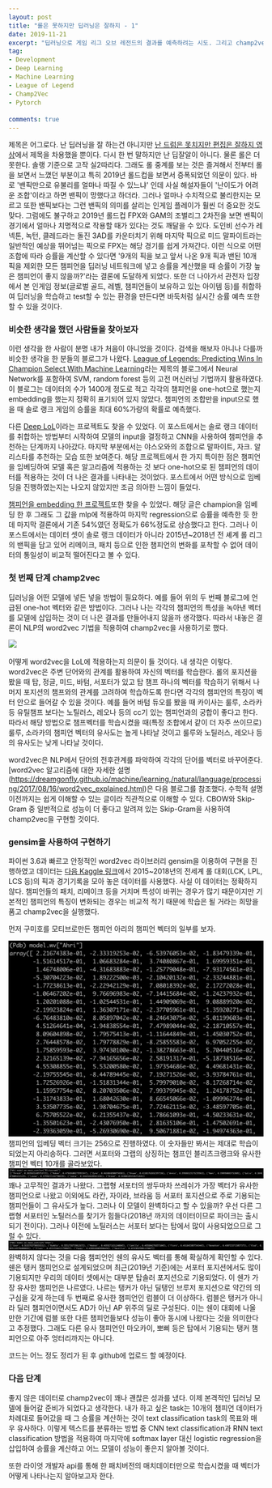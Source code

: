 ```yaml
---
layout: post
title: "롤은 못하지만 딥러닝은 잘하지 - 1"
date: 2019-11-21
excerpt: "딥러닝으로 게임 리그 오브 레전드의 결과를 예측하려는 시도. 그리고 champ2vec"
tag:
- Development
- Deep Learning
- Machine Learning
- League of Legend
- Champ2Vec
- Pytorch

comments: true
---
```


제목은 어그로다. 난 딥러닝을 잘 하는건 아니지만 [난 드럼은 못치지만 편집은 잘하지 영상](https://youtu.be/tFKMUDp86mk)에서 제목을 차용했을 뿐이다. 다시 한 번 말하지만 난 딥잘알이 아니다. 물론 롤은 더 못한다. 솔랭 기준으로 고작 실2따리다. 그래도 롤 중계를 보는 것은 즐겨해서 전부터 롤을 보면서 느꼈던 부분이고 특히 2019년 롤드컵을 보면서 증폭되었던 의문이 있다. 바로 '밴픽만으로 유불리를 얼마나 따질 수 있느냐' 인데 사실 해설자들이 '난이도가 어려운 조합'이라고 하면 밴픽이 망했다고 하더라. 그러나 얼마나 수치적으로 불리한지는 모르고 또한 밴픽보다는 그런 밴픽의 의미를 살리는 인게임 플레이가 훨씬 더 중요한 것도 맞다. 그럼에도 불구하고 2019년 롤드컵 FPX와 GAM의 조별리그 2차전을 보면 밴픽이 경기에서 얼마나 치명적으로 작용할 때가 있다는 것도 깨달을 수 있다. 도인비 선수가 레넥톤, 녹턴, 클레드라는 돌진 3AD를 카운터치기 위해 마지막 픽으로 미드 말파이트라는 일반적인 예상을 뛰어넘는 픽으로 FPX는 해당 경기를 쉽게 가져간다. 이런 식으로 어떤 조합에 따라 승률을 계산할 수 있다면 '9개의 픽을 보고 앞서 나온 9개 픽과 밴된 10개 픽을 제외한 모든 챔피언을 딥러닝 네트워크에 넣고 승률을 계산했을 때 승률이 가장 높은 챔피언이 좋지 않을까?'라는 결론에 도달하게 되었다. 또한 더 나아가서 관전자 입장에서 본 인게임 정보(글로벌 골드, 레벨, 챔피언들이 보유하고 있는 아이템 등)를 취합하여 딥러닝을 학습하고 test할 수 있는 환경을 만든다면 바둑처럼 실시간 승률 예측 또한 할 수 있을 것이다.


### 비슷한 생각을 했던 사람들을 찾아보자
이런 생각을 한 사람이 분명 내가 처음이 아니었을 것이다. 검색을 해보자 아니나 다를까 비슷한 생각을 한 분들의 블로그가 나왔다. [League of Legends: Predicting Wins In Champion Select With Machine Learning](https://hackernoon.com/league-of-legends-predicting-wins-in-champion-select-with-machine-learning-6496523a7ea7)라는 제목의 블로그에서 Neural Network를 포함하여 SVM, random forest 등의 고전 머신러닝 기법까지 활용하였다. 이 블로그는 데이터의 수가 1400개 정도로 적고 각각의 챔피언을 one-hot으로 했는지 embedding을 했는지 정확히 표기되어 있지 않았다. 챔피언의 조합만을 input으로 했을 때 솔로 랭크 게임의 승률을 최대 60%가량의 확률로 예측했다.

다른 [Deep LoL](https://ckcks12.com/dev-reviews/deep-lol-review/)이라는 프로젝트도 찾을 수 있었다. 이 포스트에서는 솔로 랭크 데이터를 취합하는 방법부터 시작하여 모델의 input을 결정하고 CNN을 사용하여 챔피언을 추천하는 단계까지 나아갔다. 마지막 부분에서는 야스오와의 조합으로 말파이트, 자크. 알리스타를 추천하는 모습 또한 보여준다. 해당 프로젝트에서 한 가지 특이한 점은 챔피언을 임베딩하여 모델 혹은 알고리즘에 적용하는 것 보다 one-hot으로 된 챔피언의 데이터를 적용하는 것이 더 나은 결과를 나타내는 것이었다. 포스트에서 어떤 방식으로 임베딩을 진행하였는지는 나오지 않았지만 조금 의아한 느낌이 들었다.

[챔피언을 embedding 한 프로젝트](https://medium.com/@yuan_tian/predicting-league-of-legends-match-outcome-with-embeddings-and-deep-learning-b7d1446c710f)또한 찾을 수 있었다. 해당 글은 champion을 임베딩 한 후 그래도 그 값을 mlp에 적용하여 마지막 regression으로 승률을 예측한 듯 한데 마지막 결론에서 기존 54%였던 정확도가 66%정도로 상승했다고 한다. 그러나 이 포스트에서는 데이터 셋이 솔로 랭크 데이터가 아니라 2015년~2018년 전 셰계 롤 리그의 밴픽을 담고 있어 리메이크, 패치 등으로 인한 챔피언의 변화를 포착할 수 없어 데이터의 통일성이 비교적 떨어진다고 볼 수 있다.

### 첫 번째 단계 champ2vec
딥러닝을 어떤 모델에 넣든 넣을 방법이 필요하다. 예를 들어 위의 두 번째 블로그에 언급된 one-hot 벡터와 같은 방법이다. 그러나 나는 각각의 챔피언의 특성을 녹아낸 벡터를 모델에 삽입하는 것이 더 나은 결과를 만들어내지 않을까 생각했다. 따라서 내놓은 결론이 NLP의 word2vec 기법을 적용하여 champ2vec을 사용하기로 했다.

<img src="http://mblogthumb3.phinf.naver.net/MjAxODEyMTlfMTcz/MDAxNTQ1MjA0MTk4NDQy.-lCTSpFhyK1yb6_e8FaFoZwZmMb_-rRZ04AnFmNijB4g.ID8x5cmkX8obTOxG8yoq39JRURXvKBPjbxY_z5M90bkg.JPEG.cine_play/707211_1532672215.jpg?type=w800">  

어떻게 word2vec을 LoL에 적용하는지 의문이 들 것이다. 내 생각은 이렇다. word2vec은 주변 단어와의 관계를 활용하여 자신의 벡터를 학습한다. 롤의 포지션을 봤을 때 탑, 정글, 미드, 바텀, 서포터가 있고 탑 챔프 하나의 벡터를 학습하기 위해서 나머지 포지션의 챔프와의 관계를 고려하여 학습하도록 한다면 각각의 챔피언의 특징이 벡터 안으로 들어갈 수 있을 것이다. 예를 들어 바텀 듀오를 봤을 때 카이사는 룰루, 소라카 등 유틸챔프 보다는 노틸러스, 레오나 등의 cc기 있는 챔피언과의 궁합이 좋다고 한다. 따라서 해당 방법으로 챔프벡터를 학습시켰을 때(특정 조합에서 같이 더 자주 쓰이므로)  룰루, 소라카의 챔피언 벡터의 유사도는 높게 나타날 것이고 룰루와 노틸러스, 레오나 등의 유사도는 낮게 나타날 것이다. 

word2vec은 NLP에서 단어의 전후관계를 파악하여 각각의 단어를 벡터로 바꾸어준다. [word2vec 알고리즘에 대한 자세한 설명(https://dreamgonfly.github.io/machine/learning,/natural/language/processing/2017/08/16/word2vec_explained.html)은 다음 블로그를 참조했다. 수학적 설명 이전까지는 쉽게 이해할 수 있는 글이라 직관적으로 이해할 수 있다. CBOW와 Skip-Gram 중 일반적으로 성능이 더 좋다고 알려져 있는 Skip-Gram을 사용하여 champ2vec을 구현할 것이다.

### gensim을 사용하여 구현하기

파이썬 3.6과 빠르고 안정적인 word2vec 라이브러리 gensim을 이용하여 구현을 진행하였고 데이터는 [다음 Kaggle 링크](https://www.kaggle.com/chuckephron/leagueoflegends)에서 2015~2018년의 전세계 롤 대회(LCK, LPL, LCS 등)의 픽과 경기기록을 모아 놓은 데이터를 사용했다. 사실 이 데이터는 정확하지 않다. 챔피언들의 패치, 리메이크 등을 거치며 특성이 바뀌는 경우가 많기 때문이지만 기본적인 챔피언의 특징이 변화되는 경우는 비교적 적기 때문에 학습은 될 거라는 희망을 품고 champ2vec을 실행했다.

먼저 구미호를 모티브로만든 챔피언 아리의 챔피언 벡터의 일부를 보자.

![아리 벡터](https://raw.githubusercontent.com/queez0405/queez0405.github.io/master/_posts/lol_project/Ahri_vector.png)  
챔피언의 임베딩 벡터 크기는 256으로 진행하였다. 이 숫자들만 봐서는 제대로 학습이 되었는지 아리송하다. 그러면 서포터와 그랩의 상징하는 챔프인 블리츠크랭크와 유사한 챔피언 벡터 10개를 골라보았다.
![블리츠 유사도](https://raw.githubusercontent.com/queez0405/queez0405.github.io/master/_posts/lol_project/Blitzcrank_similar.png)  
꽤나 고무적인 결과가 나왔다. 그랩형 서포터의 쌍두마차 쓰레쉬가 가장 벡터가 유사한 챔피언으로 나왔고 이외에도 라칸, 자이라, 브라움 등 서포터 포지션으로 주로 기용되는 챔피언들이 그 유사도가 높다. 그러나 이 모델이 완벽하다고 할 수 있을까? 우선 다른 그랩형 서포터인 노틸러스를 찾기가 힘들다(2018년 까지의 데이터이므로 파이크는 출시되기 전이다). 그러나 이전에 노틸러스는 서포터 보다는 탑에서 많이 사용되었으므로 그럴 수 있다.
![쉔 유사도](https://raw.githubusercontent.com/queez0405/queez0405.github.io/master/_posts/lol_project/Shen_similar.png)
완벽하지 않다는 것을 다음 챔피언인 쉔의 유사도 벡터를 통해 확실하게 확인할 수 있다. 쉔은 탱커 챔피언으로 설계되었으며 최근(2019년 기준)에는 서포터 포지션에서도 많이 기용되지만 우리의 데이터 셋에서는 대부분 탑솔러 포지션으로 기용되었다. 이 쉔가 가장 유사한 챔피언은 나르였다. 나르는 탱커가 아닌 딜탱인 브루저 포지션으로 약간의 의구심을 갖게 하는데 두 번째로 유사한 챔피언인 럼블이 더 이상하다. 럼블은 탱커가 아니라 딜러 챔피언이면서도 AD가 아닌 AP 위주의 딜로 구성된다. 이는 쉔이 대회에 나올 만한 기간에 럼블 또한 다른 챔피언들보다 성능이 좋아 동시에 나왔다는 것을 의미한다고 추정했다. 그래도 다른 유사 챔피언인 마오카이, 뽀삐 등은 탑에서 기용되는 탱커 챔피언으로 아주 엉터리까지는 아니다.

코드는 어느 정도 정리가 된 후 github에 업로드 할 예정이다.

### 다음 단계
좋지 않은 데이터로 champ2vec이 꽤나 괜찮은 성과를 냈다. 이제 본격적인 딥러닝 모델에 들어갈 준비가 되었다고 생각한다. 내가 하고 싶은 task는 10개의 챔피언 데이터가 차례대로 들어갔을 때 그 승률을 계산하는 것이 text classification task의 목표와 매우 유사하다. 이렇게 텍스트를 분류하는 방법 중 CNN text classification과 RNN text classification 방법을 적용하여 마지막에 softmax layer 대신 logistic regression을 삽입하여 승률을 계산하고 어느 모델이 성능이 좋은지 알아볼 것이다.

또한 라이엇 개발자 api를 통해 한 패치버전의 매치데이터만으로 학습시켰을 때 벡터가 어떻게 나타나는지 알아보고자 한다.
